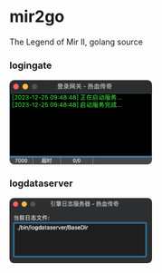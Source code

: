 # mir2go

The Legend of Mir II, golang source

### logingate

<img align="center" src="/snapshot/logingate.png" width="50%">

### logdataserver

<img align="center" src="/snapshot/logdataserver.png" width="50%">
